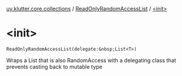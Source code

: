 [uy.klutter.core.collections](../index.md) / [ReadOnlyRandomAccessList](index.md) / [&lt;init&gt;](.)


# &lt;init&gt;
`ReadOnlyRandomAccessList(delegate:&nbsp;List<T>)`

Wraps a List that is also RandomAccess with a delegating class that prevents casting back to mutable type


